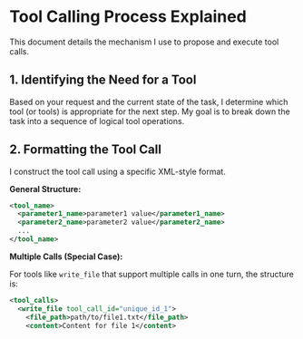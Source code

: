 # Tool Calling Process Explained

This document details the mechanism I use to propose and execute tool calls.

## 1. Identifying the Need for a Tool

Based on your request and the current state of the task, I determine which tool (or tools) is appropriate for the next step. My goal is to break down the task into a sequence of logical tool operations.

## 2. Formatting the Tool Call

I construct the tool call using a specific XML-style format.

**General Structure:**

```xml
<tool_name>
  <parameter1_name>parameter1 value</parameter1_name>
  <parameter2_name>parameter2 value</parameter2_name>
  ...
</tool_name>
```

**Multiple Calls (Special Case):**

For tools like `write_file` that support multiple calls in one turn, the structure is:

```xml
<tool_calls>
  <write_file tool_call_id="unique_id_1">
    <file_path>path/to/file1.txt</file_path>
    <content>Content for file 1</content>

```
